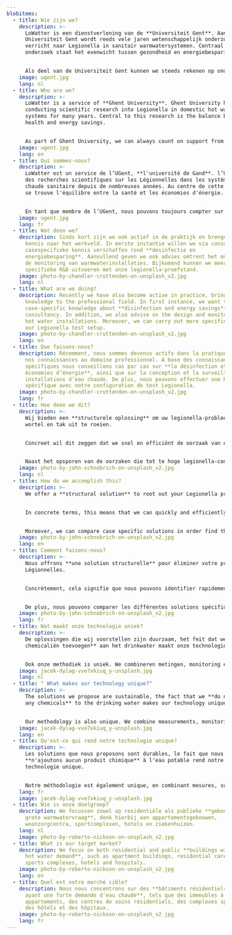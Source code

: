 ```yaml
---
blobitems:
  - title: Wie zijn we?
    description: >-
      LoWatter is een dienstverlening van de **Universiteit Gent**. Aan de
      Universiteit Gent wordt reeds vele jaren wetenschappelijk onderzoek
      verricht naar Legionella in sanitair warmwatersystemen. Centraal in dit
      onderzoek staat het evenwicht tussen gezondheid en energiebesparing.


      Als deel van de Universiteit Gent kunnen we steeds rekenen op ondersteuning van de Universiteit en liggen we mee aan de basis van de meest recente wetenschappelijke ontwikkelingen.
    image: ugent.jpg
    lang: nl
  - title: Who are we?
    description: >-
      LoWatter is a service of **Ghent University**. Ghent University has been
      conducting scientific research into Legionella in domestic hot water
      systems for many years. Central to this research is the balance between
      health and energy savings.


      As part of Ghent University, we can always count on support from the University and we are at the basis of the most recent scientific developments.
    image: ugent.jpg
    lang: en
  - title: Qui sommes-nous?
    description: >-
      LoWatter est un service de l’UGent, **l'université de Gand**. l’UGent mène
      des recherches scientifiques sur les Légionnelles dans les systèmes d'eau
      chaude sanitaire depuis de nombreuses années. Au centre de cette recherche
      se trouve l'équilibre entre la santé et les économies d'énergie.


      En tant que membre de l’UGent, nous pouvons toujours compter sur le soutien de l'université et nous sommes à la base des développements scientifiques les plus récents.
    image: ugent.jpg
    lang: fr
  - title: Wat doen we?
    description: Sinds kort zijn we ook actief in de praktijk en brengen zo onze
      kennis naar het werkveld. In eerste instantie willen we via consultancy
      casespecifieke kennis verschaffen rond **desinfectie en
      energiebesparing**. Aanvullend geven we ook advies omtrent het ontwerp en
      de monitoring van warmwaterinstallaties. Bijkomend kunnen we meer
      specifieke R&D uitvoeren met onze legionella-proefstand.
    image: photo-by-chandler-cruttenden-on-unsplash_v2.jpg
    lang: nl
  - title: What are we doing?
    description: Recently we have also become active in practice, bringing our
      knowledge to the professional field. In first instance, we want to provide
      case-specific knowledge about **disinfection and energy savings** through
      consultancy. In addition, we also advise on the design and monitoring of
      hot water installations. Moreover, we can carry out more specific R&D with
      our Legionella test setup.
    image: photo-by-chandler-cruttenden-on-unsplash_v2.jpg
    lang: en
  - title: Que faisons-nous?
    description: Récemment, nous sommes devenus actifs dans la pratique, apportant
      nos connaissances au domaine professionnel. A base des connaissances bien
      spécifiques nous conseillons cas par cas sur **la désinfection et les
      économies d’énergie**, ainsi que sur la conception et la surveillance des
      installations d’eau chaude. De plus, nous pouvons effectuer une R&D plus
      spécifique avec notre configuration de test Legionella.
    image: photo-by-chandler-cruttenden-on-unsplash_v2.jpg
    lang: fr
  - title: Hoe doen we dit?
    description: >-
      Wij bieden een **structurele oplossing** om uw legionella-probleem met
      wortel en tak uit te roeien.


      Concreet wil dit zeggen dat we snel en efficiënt de oorzaak van een infectie in een warmwatersysteem kunnen opsporen, met behulp van onze sterke UGent know-how en ons **predictief Legionella pneumophila simulatiemodel**. Dit zelf ontwikkelde dynamisch simulatiemodel laat toe om de legionella-concentratie te berekenen op iedere locatie in het systeem voor elk casespecifiek systeem. 


      Naast het opsporen van de oorzaken die tot te hoge legionella-concentraties in het systeem leiden, kunnen we casespecifiek verschillende oplossingen met elkaar vergelijken om zo tot de **meest duurzame en (kost)effectieve oplossing** te komen alvorens die in de praktijk te implementeren.
    image: photo-by-john-schnobrich-on-unsplash_v2.jpg
    lang: nl
  - title: How do we accomplish this?
    description: >-
      We offer a **structural solution** to root out your Legionella problem.


      In concrete terms, this means that we can quickly and efficiently identify the **cause of an infection** in a hot water system, using our UGent know-how and our predictive **Legionella pneumophila simulation model**. This self-developed dynamic simulation model makes it possible to calculate the Legionella concentration at any point in the system for each case-specific system.


      Moreover, we can compare case specific solutions in order find the **most sustainable and (cost) effective solution** before implementing it in practice.
    image: photo-by-john-schnobrich-on-unsplash_v2.jpg
    lang: en
  - title: Comment faisons-nous?
    description: >-
      Nous offrons **une solution structurelle** pour éliminer votre problème de
      Légionnelles.


      Concrètement, cela signifie que nous pouvons identifier rapidement et efficacement la cause d'une infection dans un système d'eau chaude, en utilisant notre savoir-faire UGent et notre **modèle de simulation prédictif Légionnella pneumophila**. Ce modèle de simulation dynamique et auto-développé permet de calculer la concentration de Légionnella en tout point du système et pour chaque système sous étude.


      De plus, nous pouvons comparer les différentes solutions spécifiques à un seul cas afin de trouver **la meilleure solution en ce qui concerne durabilité, efficacité et rentabilité**, avant même de les mettre en pratique.
    image: photo-by-john-schnobrich-on-unsplash_v2.jpg
    lang: fr
  - title: Wat maakt onze technologie uniek?
    description: >-
      De oplossingen die wij voorstellen zijn duurzaam, het feit dat we **geen
      chemicaliën toevoegen** aan het drinkwater maakt onze technologie uniek.


      Ook onze methodiek is uniek. We combineren metingen, monitoring en simulaties. Dit zorgt voor een beter inzicht in het gehele warmwatersysteem en een effectieve oplossing waarbij we de **oorzaak aanpakken**.
    image: jacek-dylag-vve7xkiuq_y-unsplash.jpg
    lang: nl
  - title: " What makes our technology unique?"
    description: >-
      The solutions we propose are sustainable, the fact that we **do not add
      any chemicals** to the drinking water makes our technology unique.


      Our methodology is also unique. We combine measurements, monitoring and simulations. These provide a better insight in the entire hot water system and an effective solution by **tackling the cause**.
    image: jacek-dylag-vve7xkiuq_y-unsplash.jpg
    lang: en
  - title: Qu'est-ce qui rend notre technologie unique?
    description: >-
      Les solutions que nous proposons sont durables, le fait que nous
      **n'ajoutons aucun produit chimique** à l'eau potable rend notre
      technologie unique.


      Notre méthodologie est également unique, en combinant mesures, surveillance et simulations. Ainsi nous obtenons une meilleure compréhension de l'ensemble du système d'eau chaude et **une solution efficace qui attaque à la cause**.
    lang: fr
    image: jacek-dylag-vve7xkiuq_y-unsplash.jpg
  - title: Wie is onze doelgroep?
    description: We focussen zowel op residentiële als publieke **gebouwen met een
      grote warmwatervraag**, denk hierbij aan appartementsgebouwen,
      woonzorgcentra, sportcomplexen, hotels en ziekenhuizen.
    lang: nl
    image: photo-by-roberto-nickson-on-unsplash_v2.jpg
  - title: What is our target market?
    description: We focus on both residential and public **buildings with a large
      hot water demand**, such as apartment buildings, residential care centers,
      sports complexes, hotels and hospitals.
    image: photo-by-roberto-nickson-on-unsplash_v2.jpg
    lang: en
  - title: Quel est notre marché cible?
    description: Nous nous concentrons sur des **bâtiments résidentiels et publics
      ayant une forte demande d'eau chaude**, tels que des immeubles à
      appartements, des centres de soins résidentiels, des complexes sportifs,
      des hôtels et des hôpitaux.
    image: photo-by-roberto-nickson-on-unsplash_v2.jpg
    lang: fr
---
```

